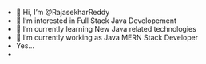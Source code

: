 - 👋 Hi, I’m @RajasekharReddy
- 👀 I’m interested in Full Stack Java Developement
- 🌱 I’m currently learning New Java related technologies
- 💞️ I’m currently working as Java MERN Stack Developer
- Yes...
-

<!---
RajasekharReddyKayyam/RajasekharReddy is a ✨ special ✨ repository because its `README.md` (this file) appears on your GitHub profile.
You can click the Preview link to take a look at your changes.
--->
